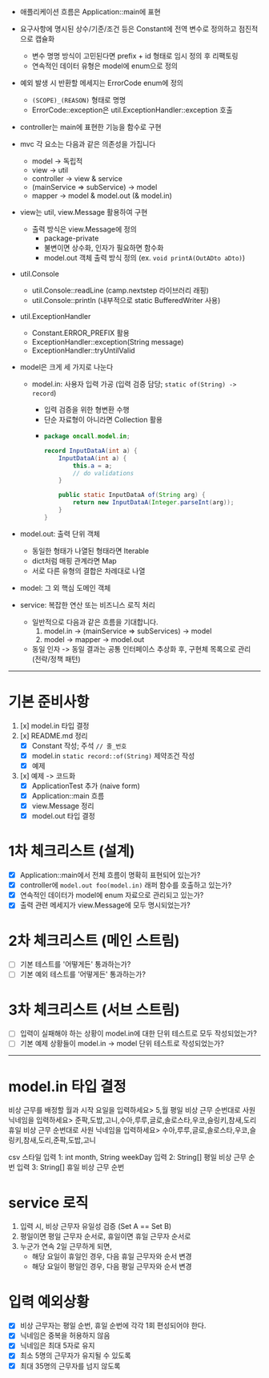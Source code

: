 - 애플리케이션 흐름은 Application::main에 표현
- 요구사항에 명시된 상수/기준/조건 등은 Constant에 전역 변수로 정의하고 점진적으로 캡슐화
  - 변수 명명 방식이 고민된다면 prefix + id 형태로 임시 정의 후 리팩토링
  - 연속적인 데이터 유형은 model에 enum으로 정의
- 예외 발생 시 반환할 메세지는 ErrorCode enum에 정의
  - `(SCOPE)_(REASON)` 형태로 명명
  - ErrorCode::exception은 util.ExceptionHandler::exception 호출
- controller는 main에 표현한 기능을 함수로 구현
- mvc 각 요소는 다음과 같은 의존성을 가집니다
  - model -> 독립적
  - view -> util
  - controller -> view & service
  - (mainService => subService) -> model
  - mapper -> model & model.out (& model.in)
- view는 util, view.Message 활용하여 구현
  - 출력 방식은 view.Message에 정의
    - package-private
    - 불변이면 상수화, 인자가 필요하면 함수화
    - model.out 객체 출력 방식 정의 (ex. `void printA(OutADto aDto)`)
- util.Console
  - util.Console::readLine (camp.nextstep 라이브러리 래핑)
  - util.Console::println (내부적으로 static BufferedWriter 사용)
- util.ExceptionHandler
  - Constant.ERROR_PREFIX 활용
  - ExceptionHandler::exception(String message)
  - ExceptionHandler::tryUntilValid
- model은 크게 세 가지로 나눈다

  - model.in: 사용자 입력 가공 (입력 검증 담당; `static of(String) -> record`)

    - 입력 검증을 위한 형변환 수행
    - 단순 자료형이 아니라면 Collection 활용
    - ```java
      package oncall.model.in;

      record InputDataA(int a) {
          InputDataA(int a) {
              this.a = a;
              // do validations
          }

          public static InputDataA of(String arg) {
              return new InputDataA(Integer.parseInt(arg));
          }
      }
      ```

- model.out: 출력 단위 객체
  - 동일한 형태가 나열된 형태라면 Iterable
  - dict처럼 매핑 관계라면 Map
  - 서로 다른 유형의 결합은 차례대로 나열
- model: 그 외 핵심 도메인 객체
- service: 복잡한 연산 또는 비즈니스 로직 처리
  - 일반적으로 다음과 같은 흐름을 기대합니다.
    1. model.in -> (mainService => subServices) -> model
    2. model -> mapper -> model.out
  - 동일 인자 -> 동일 결과는 공통 인터페이스 추상화 후, 구현체 목록으로 관리 (전략/정책 패턴)

---

# 기본 준비사항

1. [x] model.in 타입 결정
2. [x] README.md 정리
   - [x] Constant 작성; 주석 `// 줄_번호`
   - [x] model.in `static record::of(String)` 제약조건 작성
   - [x] 예제
3. [x] 예제 -> 코드화
   - [x] ApplicationTest 추가 (naive form)
   - [x] Application::main 흐름
   - [x] view.Message 정리
   - [x] model.out 타입 결정

# 1차 체크리스트 (설계)

- [x] Application::main에서 전체 흐름이 명확히 표현되어 있는가?
- [x] controller에 `model.out foo(model.in)` 래퍼 함수를 호출하고 있는가?
- [x] 연속적인 데이터가 model에 enum 자료으로 관리되고 있는가?
- [x] 출력 관련 메세지가 view.Message에 모두 명시되었는가?

# 2차 체크리스트 (메인 스트림)

- [ ] 기본 테스트를 '어떻게든' 통과하는가?
- [ ] 기본 예외 테스트를 '어떻게든' 통과하는가?

# 3차 체크리스트 (서브 스트림)

- [ ] 입력이 실패해야 하는 상황이 model.in에 대한 단위 테스트로 모두 작성되었는가?
- [ ] 기본 예제 상황들이 model.in -> model 단위 테스트로 작성되었는가?

---

# model.in 타입 결정

비상 근무를 배정할 월과 시작 요일을 입력하세요> 5,월
평일 비상 근무 순번대로 사원 닉네임을 입력하세요> 준팍,도밥,고니,수아,루루,글로,솔로스타,우코,슬링키,참새,도리
휴일 비상 근무 순번대로 사원 닉네임을 입력하세요> 수아,루루,글로,솔로스타,우코,슬링키,참새,도리,준팍,도밥,고니

csv 스타일
입력 1: int month, String weekDay
입력 2: String[] 평일 비상 근무 순번
입력 3: String[] 휴일 비상 근무 순번

# service 로직

1. 입력 시, 비상 근무자 유일성 검증 (Set A == Set B)
2. 평일이면 평일 근무자 순서로, 휴일이면 휴일 근무자 순서로
3. 누군가 연속 2일 근무하게 되면,
   - 해당 요일이 휴일인 경우, 다음 휴일 근무자와 순서 변경
   - 해당 요일이 평일인 경우, 다음 평일 근무자와 순서 변경

# 입력 예외상황

- [x] 비상 근무자는 평일 순번, 휴일 순번에 각각 1회 편성되어야 한다.
- [x] 닉네임은 중복을 허용하지 않음
- [x] 닉네임은 최대 5자로 유지
- [x] 최소 5명의 근무자가 유지될 수 있도록
- [x] 최대 35명의 근무자를 넘지 않도록
